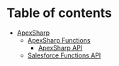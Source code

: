 # Table of contents

* [ApexSharp](README.md)
  * [ApexSharp Functions](apexsharp/apexsharp-functions.md)
    * [ApexSharp API](apexsharp/apexsharp-functions/apexsharp-api.md)
  * [Salesforce Functions API](apexsharp/salesforce-functions-api.md)
